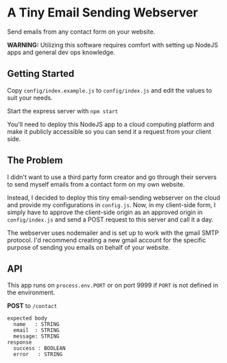 # A Tiny Email Sending Webserver

Send emails from any contact form on your website.

**WARNING:** Utilizing this software requires comfort with setting up NodeJS apps and general dev ops knowledge.

## Getting Started

Copy `config/index.example.js` to `config/index.js` and edit the values to suit your needs.

Start the express server with `npm start`

You'll need to deploy this NodeJS app to a cloud computing platform and make it publicly accessible so you can send it a request from your client side.

## The Problem

I didn't want to use a third party form creator and go through their servers to send myself emails from a contact form on my own website.

Instead, I decided to deploy this tiny email-sending webserver on the cloud and provide my configurations in `config.js`. Now, in my client-side form, I simply have to approve the client-side origin as an approved origin in `config/index.js` and send a POST request to this server and call it a day.

The webserver uses nodemailer and is set up to work with the gmail SMTP protocol. I'd recommend creating a new gmail account for the specific purpose of sending you emails on behalf of your website.

## API

This app runs on `process.env.PORT` or on port 9999 if `PORT` is not defined in the environment.

**POST** to `/contact`

```plaintext
expected body
  name   : STRING
  email  : STRING
  message: STRING
response
  success : BOOLEAN
  error   : STRING
```
